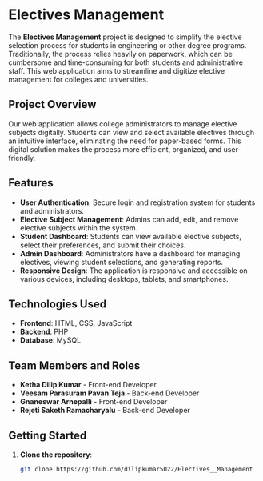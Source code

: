 # Electives Management

The **Electives Management** project is designed to simplify the elective selection process for students in engineering or other degree programs. Traditionally, the process relies heavily on paperwork, which can be cumbersome and time-consuming for both students and administrative staff. This web application aims to streamline and digitize elective management for colleges and universities.

## Project Overview
Our web application allows college administrators to manage elective subjects digitally. Students can view and select available electives through an intuitive interface, eliminating the need for paper-based forms. This digital solution makes the process more efficient, organized, and user-friendly.

## Features

- **User Authentication**: Secure login and registration system for students and administrators.
- **Elective Subject Management**: Admins can add, edit, and remove elective subjects within the system.
- **Student Dashboard**: Students can view available elective subjects, select their preferences, and submit their choices.
- **Admin Dashboard**: Administrators have a dashboard for managing electives, viewing student selections, and generating reports.
- **Responsive Design**: The application is responsive and accessible on various devices, including desktops, tablets, and smartphones.

## Technologies Used

- **Frontend**: HTML, CSS, JavaScript
- **Backend**: PHP
- **Database**: MySQL
## Team Members and Roles

- **Ketha Dilip Kumar** - Front-end Developer
- **Veesam Parasuram Pavan Teja** - Back-end Developer
- **Gnaneswar Arnepalli** - Front-end Developer
- **Rejeti Saketh Ramacharyalu** - Back-end Developer


## Getting Started

1. **Clone the repository**:
   ```bash
   git clone https://github.com/dilipkumar5022/Electives__Management
